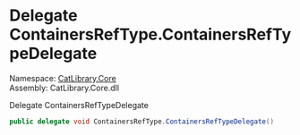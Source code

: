 ﻿# Delegate ContainersRefType.ContainersRefTypeDelegate

Namespace: [CatLibrary.Core](CatLibrary.Core.md)  
Assembly: CatLibrary.Core.dll  

Delegate ContainersRefTypeDelegate

```csharp
public delegate void ContainersRefType.ContainersRefTypeDelegate()
```

